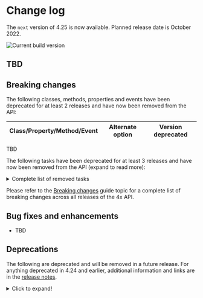 # Change log

The `next` version of 4.25 is now available.  Planned release date is October 2022.

![Current build version](https://img.shields.io/npm/v/arcgis-js-api/next?label=Current%20build)

## TBD

## Breaking changes

The following classes, methods, properties and events have been deprecated for at least 2 releases and have now been removed from the API:

| Class/Property/Method/Event | Alternate option | Version deprecated |
|----------|-------------|--------------------|
TBD

The following tasks have been deprecated for at least 3 releases and have now been removed from the API (expand to read more):

<details>
<summary>Complete list of removed tasks</summary>

| Task removed | Alternate option | Version deprecated |
|--------------|------------------|--------------------|
| `esri/portal/Portal/createClosestFacilityTask` | Use [closestFacility](https://developers.arcgis.com/javascript/latest/api-reference/esri-rest-closestFacility.html) with [helperServices](https://developers.arcgis.com/javascript/latest/api-reference/esri-portal-Portal.html#helperServices) | 4.21 |
| `esri/portal/Portal/createGeometryService` | Use [geometryService](https://developers.arcgis.com/javascript/latest/api-reference/esri-rest-geometryService.html) with [helperServices](https://developers.arcgis.com/javascript/latest/api-reference/esri-portal-Portal.html#helperServices) | 4.21 |
| `esri/portal/Portal/createPrintTask` | Use [print](https://developers.arcgis.com/javascript/latest/api-reference/esri-rest-print.html) with [helperServices](https://developers.arcgis.com/javascript/latest/api-reference/esri-portal-Portal.html#helperServices) | 4.21 |
| `esri/portal/Portal/createRouteTask` | Use [route](https://developers.arcgis.com/javascript/latest/api-reference/esri-rest-route.html) with [helperServices](https://developers.arcgis.com/javascript/latest/api-reference/esri-portal-Portal.html#helperServices) | 4.21 |
| `esri/portal/Portal/createServiceAreaTask` | Use [serviceArea](https://developers.arcgis.com/javascript/latest/api-reference/esri-rest-serviceArea.html) with [helperServices](https://developers.arcgis.com/javascript/latest/api-reference/esri-portal-Portal.html#helperServices) | 4.21 |
| `esri/tasks/ClosestFacilityTask`  | [closestFacility](https://developers.arcgis.com/javascript/latest/api-reference/esri-rest-closestFacility.html) | 4.20 |
| `esri/tasks/FindTask`  | [find](https://developers.arcgis.com/javascript/latest/api-reference/esri-rest-find.html) | 4.20 |
| `esri/tasks/GeometryService` | [geometryService](https://developers.arcgis.com/javascript/latest/api-reference/esri-rest-geometryService.html) | 4.20 |
| `esri/tasks/Geoprocessor` | [geoprcessor](https://developers.arcgis.com/javascript/latest/api-reference/esri-rest-geoprocessor.html) | 4.20 |
| `esri/tasks/IdentifyTask`  | [identify](https://developers.arcgis.com/javascript/latest/api-reference/esri-rest-identify.html) | 4.20 |
| `esri/tasks/ImageIdentifyTask` | [imageService](https://developers.arcgis.com/javascript/latest/api-reference/esri-rest-imageService.html) | 4.20 |
| `esri/tasks/ImageServiceIdentifyTask` | [imageService.identify](https://developers.arcgis.com/javascript/latest/api-reference/esri-rest-imageService.html#identify) | 4.18 |
| `esri/tasks/Locator` | [locator](https://developers.arcgis.com/javascript/latest/api-reference/esri-rest-locator.html) | 4.20 |
| `esri/tasks/PrintTask` | [print](https://developers.arcgis.com/javascript/latest/api-reference/esri-rest-print.html) | 4.20 |
| `esri/tasks/QueryTask` | [query](https://developers.arcgis.com/javascript/latest/api-reference/esri-rest-query.html) | 4.20 |
| `esri/tasks/RouteTask` | [route](https://developers.arcgis.com/javascript/latest/api-reference/esri-rest-route.html) | 4.20 |
| `esri/tasks/ServiceAreaTask` | [serviceArea](https://developers.arcgis.com/javascript/latest/api-reference/esri-rest-serviceArea.html) | 4.20 |
| `esri/tasks/Task` | n/a | 4.20 |
| `esri/tasks/supportAddressCandidate` | [AddressCandidate](https://developers.arcgis.com/javascript/latest/api-reference/esri-rest-support-AddressCandidate.html) | 4.20 |
| `esri/tasks/supportAlgorithmicColorRamp` | [AlgorithmicColorRamp](https://developers.arcgis.com/javascript/latest/api-reference/esri-rest-support-AlgorithmicColorRamp.html) | 4.20 |
| `esri/tasks/supportAreasAndLengthsParameters` | [AreasAndLengthsParameters](https://developers.arcgis.com/javascript/latest/api-reference/esri-rest-support-AreasAndLengthsParameters.html) | 4.20 |
| `esri/tasks/supportAttachmentQuery` | [AttachmentQuery](https://developers.arcgis.com/javascript/latest/api-reference/esri-rest-support-AttachmentQuery.html) | 4.20 |
| `esri/tasks/supportBufferParameters` | [BufferParameters](https://developers.arcgis.com/javascript/latest/api-reference/esri-rest-support-BufferParameters.html) | 4.20 |
| `esri/tasks/supportClosestFacilityParameters` | [ClosestFacilityParameters](https://developers.arcgis.com/javascript/latest/api-reference/esri-rest-support-ClosestFacilityParameters.html) | 4.20 |
| `esri/tasks/supportClosestFacilitySolveResult` | [ClosestFacilitySolveResult](https://developers.arcgis.com/javascript/latest/api-reference/esri-rest-support-ClosestFacilitySolveResult.html) | 4.20 |
| `esri/tasks/supportColorRamp` | [ColorRamp](https://developers.arcgis.com/javascript/latest/api-reference/esri-rest-support-ColorRamp.html) | 4.20 |
| `esri/tasks/supportDataFile` | [DataFile](https://developers.arcgis.com/javascript/latest/api-reference/esri-rest-support-DataFile.html) | 4.20 |
| `esri/tasks/supportDataLayer` | [DataLayer](https://developers.arcgis.com/javascript/latest/api-reference/esri-rest-support-DataLayer.html) | 4.20 |
| `esri/tasks/supportDensifyParameters` | [DensifyParameters](https://developers.arcgis.com/javascript/latest/api-reference/esri-rest-support-DensifyParameters.html) | 4.20 |
| `esri/tasks/supportDirectionsFeatureSet` | [DirectionsFeatureSet](https://developers.arcgis.com/javascript/latest/api-reference/esri-rest-support-DirectionsFeatureSet.html) | 4.20 |
| `esri/tasks/supportDistanceParameters` | [DistanceParameters](https://developers.arcgis.com/javascript/latest/api-reference/esri-rest-support-DistanceParameters.html) | 4.20 |
| `esri/tasks/supportFeatureSet` | [FeatureSet](https://developers.arcgis.com/javascript/latest/api-reference/esri-rest-support-FeatureSet.html) | 4.20 |
| `esri/tasks/supportFindParameters` | [FindParameters](https://developers.arcgis.com/javascript/latest/api-reference/esri-rest-support-FindParameters.html) | 4.20 |
| `esri/tasks/supportFindResult` | [FindResult](https://developers.arcgis.com/javascript/latest/api-reference/esri-rest-support-FindResult.html) | 4.20 |
| `esri/tasks/supportGeneralizeParameters` | [GeneralizeParameters](https://developers.arcgis.com/javascript/latest/api-reference/esri-rest-support-GeneralizeParameters.html) | 4.20 |
| `esri/tasks/supportGPMessage` | [GPMessage](https://developers.arcgis.com/javascript/latest/api-reference/esri-rest-support-GPMessage.html) | 4.20 |
| `esri/tasks/supportIdentifyParameters` | [IdentifyParameters](https://developers.arcgis.com/javascript/latest/api-reference/esri-rest-support-IdentifyParameters.html) | 4.20 |
| `esri/tasks/supportIdentifyResult` | [IdentifyResult](https://developers.arcgis.com/javascript/latest/api-reference/esri-rest-support-IdentifyResult.html) | 4.20 |
| `esri/tasks/supportImageIdentifyParameters` | [ImageIdentifyParameters](https://developers.arcgis.com/javascript/latest/api-reference/esri-rest-support-ImageIdentifyParameters.html) | 4.20 |
| `esri/tasks/supportImageIdentifyResult` |[ ImageIdentifyResult](https://developers.arcgis.com/javascript/latest/api-reference/esri-rest-support-ImageIdentifyResult.html) | 4.20 |
| `esri/tasks/supportImageHistogramParameters` | [ImageHistogramParameters](https://developers.arcgis.com/javascript/latest/api-reference/esri-rest-support-ImageHistogramParameters.html) | 4.20 |
| `esri/tasks/supportImageServiceIdentifyParameters` | [ImageServiceIdentifyParameters](https://developers.arcgis.com/javascript/latest/api-reference/esri-rest-support-ImageIdentifyParameters.html) | 4.18 |
| `esri/tasks/supportImageServiceIdentifyResult` | [ImageServiceIdentifyResult](https://developers.arcgis.com/javascript/latest/api-reference/esri-rest-support-ImageIdentifyResult.html) | 4.18 |
| `esri/tasks/supportJobInfo` | [JobInfo](https://developers.arcgis.com/javascript/latest/api-reference/esri-rest-support-JobInfo.html) | 4.20 |
| `esri/tasks/supportLegendLayer` | [LegendLayer](https://developers.arcgis.com/javascript/latest/api-reference/esri-rest-support-LegendLayer.html) | 4.20 |
| `esri/tasks/supportLengthsParameters` | [LengthsParameters](https://developers.arcgis.com/javascript/latest/api-reference/esri-rest-support-LengthsParameters.html) | 4.20 |
| `esri/tasks/supportLinearUnit` | [LinearUnit](https://developers.arcgis.com/javascript/latest/api-reference/esri-rest-support-LinearUnit.html) | 4.20 |
| `esri/tasks/supportMultipartColorRamp` | [MultipartColorRamp](https://developers.arcgis.com/javascript/latest/api-reference/esri-rest-support-MultipartColorRamp.html) | 4.20 |
| `esri/tasks/supportNAMessage` | [NAMessage](https://developers.arcgis.com/javascript/latest/api-reference/esri-rest-support-NAMessage.html) | 4.20 |
| `esri/tasks/supportOffsetParameters` | [OffsetParameters](https://developers.arcgis.com/javascript/latest/api-reference/esri-rest-support-OffsetParameters.html) | 4.20 |
| `esri/tasks/supportParameterValue` | [ParameterValue](https://developers.arcgis.com/javascript/latest/api-reference/esri-rest-support-ParameterValue.html) | 4.20 |
| `esri/tasks/supportPrintParameters` | [PrintParameters](https://developers.arcgis.com/javascript/latest/api-reference/esri-rest-support-PrintParameters.html) | 4.20 |
| `esri/tasks/supportPrintTemplate` | [PrintTemplate](https://developers.arcgis.com/javascript/latest/api-reference/esri-rest-support-PrintTemplate.html) | 4.20 |
| `esri/tasks/supportProjectParameters` | [ProjectParameters](https://developers.arcgis.com/javascript/latest/api-reference/esri-rest-support-ProjectParameters.html) | 4.20 |
| `esri/tasks/supportQuery` | [Query](https://developers.arcgis.com/javascript/latest/api-reference/esri-rest-support-Query.html) | 4.20 |
| `esri/tasks/supportRasterData` | [RasterData](https://developers.arcgis.com/javascript/latest/api-reference/esri-rest-support-RasterData.html) | 4.20 |
| `esri/tasks/supportRelationParameters` | [RelationParameters](https://developers.arcgis.com/javascript/latest/api-reference/esri-rest-support-RelationParameters.html) | 4.20 |
| `esri/tasks/supportRelationshipQuery` | [RelationshipQuery](https://developers.arcgis.com/javascript/latest/api-reference/esri-rest-support-RelationshipQuery.html) | 4.20 |
| `esri/tasks/supportRouteParameters` | [RouteParameters](https://developers.arcgis.com/javascript/latest/api-reference/esri-rest-support-RouteParameters.html) | 4.20 |
| `esri/tasks/supportRouteResult` | [RouteResult](https://developers.arcgis.com/javascript/latest/api-reference/esri-rest-support-RouteResult.html) | 4.20 |
| `esri/tasks/supportServiceAreaParameters` | [ServiceAreaParameters](https://developers.arcgis.com/javascript/latest/api-reference/esri-rest-support-ServiceAreaParameters.html) | 4.20 |
| `esri/tasks/supportServiceAreaSolveResult` | [ServiceAreaSolveResult](https://developers.arcgis.com/javascript/latest/api-reference/esri-rest-support-ServiceAreaSolveResult.html) | 4.20 |
| `esri/tasks/supportStatisticDefinition` | [StatisticDefinition](https://developers.arcgis.com/javascript/latest/api-reference/esri-rest-support-StatisticDefinition.html) | 4.20 |
| `esri/tasks/supportTrimExtendParameters` | [TrimExtendParameters](https://developers.arcgis.com/javascript/latest/api-reference/esri-rest-support-TrimExtendParameters.html) | 4.20 |

</details>

Please refer to the [Breaking changes](https://developers.arcgis.com/javascript/latest/breaking-changes/) guide topic for a complete list of breaking changes across all releases of the 4x API.

## Bug fixes and enhancements

- TBD

## Deprecations

The following are deprecated and will be removed in a future release. For anything deprecated in 4.24 and earlier, additional information and links are in the [release notes](https://developers.arcgis.com/javascript/latest/release-notes/#deprecated-classes-properties-methods-events).

<details>
  <summary>Click to expand!</summary>  

* BasemapToggle.toggle deprecated since version 4.22. Watch the activeBasemap property instead.
* CreateWorkflow deprecated since version 4.23. Use CreateFeaturesWorkflow instead.
* CreateWorkflowData.edits deprecated since 4.23. Use CreateFeaturesWorkflow.pendingFeatures to access edits made to the workflow data.
* CreateWorkflowData deprecated since version 4.23. Use CreateFeaturesWorkflowData instead.
* CSVLayerView.effect deprecated since version 4.22. Use featureEffect instead.
* Directions.routeServiceUrl deprecated since version 4.24. Use url from layer instead.
* Directions.routeSymbol deprecated since version 4.24. Use directionLines from layer instead.
* Directions.stopSymbols deprecated since version 4.24. Use RouteStopSymbols from layer instead.
* DirectionsViewModel.highlightSegment deprecated since version 4.24. Use highlight instead.
* DirectionsViewModel.routeServiceUrl deprecated since version 4.24. Use url from layer instead.
* DirectionsViewModel.routeSymbol deprecated since version 4.24. Use directionLines from layer instead.
* DirectionsViewModel.stops deprecated since version 4.24. Use stops from layer instead.
* DirectionsViewModel.stopSymbols deprecated since version 4.24. Use RouteStopSymbols from layer instead.
* Editor.startCreateWorkflowAtFeatureCreation deprecated since version 4.23. Instead use startCreateFeaturesWorkflowAtFeatureCreation
* Editor.startCreateWorkflowAtFeatureEdit deprecated since 4.23
* Editor.startCreateWorkflowAtFeatureTypeSelection deprecated since version 4.23. Instead use startCreateFeaturesWorkflowAtFeatureTypeSelection instead.
* Editor.useDeprecatedCreateWorkflow deprecated since version 4.23. Although new at 4.23, this property was introduced to help migrate from the legacy CreateWorkflow to the updated CreateFeaturesWorkflow. Once CreateWorkflow is fully removed, this property will no longer be necessary.
* EditorViewModel.startCreateWorkflowAtFeatureCreation deprecated since version 4.23. Instead use startCreateFeaturesWorkflowAtFeatureCreation.
* EditorViewModel.startCreateWorkflowAtFeatureEdit deprecated since 4.23
* EditorViewModel.startCreateWorkflowAtFeatureTypeSelection deprecated since version 4.23. Instead use startCreateFeaturesWorkflowAtFeatureTypeSelection.
* Effect.Effect deprecated since version 4.21. Use Effect instead.
* EventAttachedCallback.EventAttachedCallback deprecated since version 4.24. Use reactiveUtils.ReactiveListenerChangeCallback() instead.
* FeatureEffect deprecated since version 4.22. Use esri/layers/support/FeatureEffect instead.
* FeatureFilter deprecated since version 4.22. Use FeatureFilter instead.
* FeatureLayerView.effect deprecated since version 4.22. Use featureEffect instead.
* FeatureTable.fieldConfigs deprecated since version 4.24. Use FieldColumnTemplate via the FeatureTable's tableTemplate.
* FeatureTableViewModel.fieldConfigs deprecated since version 4.24. Use FieldColumnTemplate via the FeatureTable's tableTemplate.
* FieldColumn.config deprecated since version 4.24. Use FieldColumnTemplate via the FeatureTable's tableTemplate.
* FieldColumnConfig deprecated since version 4.24. Use FieldColumnTemplate via the FeatureTable's tableTemplate.
* FieldGroupConfig.visibilityExpression deprecated since version 4.23. Set fields via the GroupElement.visibilityExpression
* FieldGroupConfig deprecated since version 4.23. Set field groupings via the GroupElement.
* GeoJSONLayerView.effect deprecated since version 4.22. Use featureEffect instead.
* HeatmapRenderer.blurRadius is deprecated since version 4.24. Use radius instead.
* HeatmapRenderer.maxPixelIntensity is deprecated since version 4.24. Use maxDensity instead.
* HeatmapRenderer.minPixelIntensity is deprecated since version 4.24. Use minDensity instead.
* ImageParameters deprecated since version 4.24. Use ImageParameters instead.
* InputFieldGroup.visibilityExpression deprecated Since 4.23. Use groupElement.visibilityExpression
* LabelClass.labelExpressionInfo.value deprecated since version 4.5. Use expression instead.
* Lighting deprecated since version 4.24. Use SunLighting instead.
* OGCFeatureLayerView.effect deprecated since version 4.22. Use featureEffect instead.
* PausableWatchHandle.PausableWatchHandle deprecated since version 4.24.
* PrintViewModel.scaleEnabled deprecated since version 4.22. Instead, use TemplateOptions if using the Print widget, or PrintTemplate if calling print() directly.
* PromisedWatchHandle.PromisedWatchHandle deprecated since version 4.24. Use Promise instead.
* promiseUtils.create deprecated since version 4.24. Use Promise instead.
* SearchViewModel.defaultSymbol deprecated since version 4.22. Use defaultSymbols instead.
* SlicePlane deprecated This module was moved in 4.23. Use SlicePlane instead.
* StreamLayerView.effect deprecated since version 4.22. Use featureEffect instead.
* watchUtils.init deprecated since 4.24. Use reactiveUtils.watch() instead.
* watchUtils.on deprecated since 4.24. Use reactiveUtils.on() instead.
* watchUtils.once deprecated since 4.24. Use reactiveUtils.once() instead.
* watchUtils.pausable deprecated Since 4.24.
* watchUtils.watch deprecated since 4.24. Use reactiveUtils.watch() instead.
* watchUtils.when deprecated since 4.24. Use reactiveUtils.when() instead.
* watchUtils.whenDefined deprecated since 4.24. Use reactiveUtils.when() instead.
* watchUtils.whenDefinedOnce deprecated since 4.24. Use reactiveUtils.whenOnce() instead.
* watchUtils.whenEqual deprecated since 4.24. Use reactiveUtils.when() instead
* watchUtils.whenEqualOnce deprecated since 4.24. Use reactiveUtils.whenOnce() instead.
* watchUtils.whenFalse deprecated since 4.24. Use reactiveUtils.when() instead.
* watchUtils.whenFalseOnce deprecated since 4.24. Use reactiveUtils.whenOnce() instead.
* watchUtils.whenNot deprecated since 4.24. Use reactiveUtils.when() instead.
* watchUtils.whenNotOnce deprecated since 4.24. Use reactiveUtils.whenOnce() instead.
* watchUtils.whenOnce deprecated since 4.24. Use reactiveUtils.whenOnce() instead.
* watchUtils.whenTrue deprecated since 4.24. Use reactiveUtils.when() instead.
* watchUtils.whenTrueOnce deprecated since 4.24. Use reactiveUtils.whenOnce() instead.
* watchUtils.whenUndefined deprecated since 4.24. Use reactiveUtils.when() instead.
* watchUtils.whenUndefinedOnce deprecated since 4.24. Use reactiveUtils.whenOnce() instead.
* watchUtils deprecated since version 4.24. Use reactiveUtils instead.
* WFSLayerView.effect deprecated since version 4.22. Use featureEffect instead.

</details>
